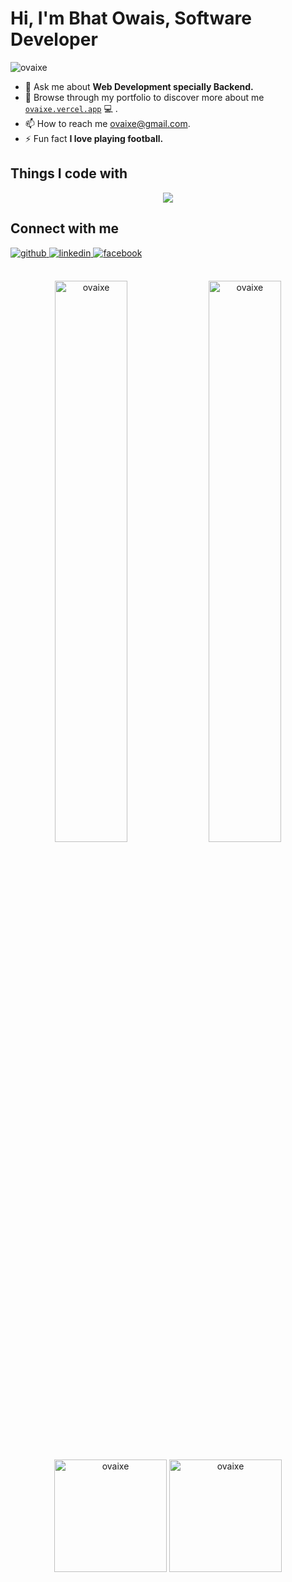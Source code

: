 <!-- <div align="center">
  <img src="https://user-images.githubusercontent.com/42115530/92640221-9728ca00-f2fa-11ea-8994-c72b26e937de.gif" align="center"/>
</div> -->

# Hi, I'm Bhat Owais, Software Developer
<!-- <p align="center"> 
  Visitors count<br>
  <img src="https://profile-counter.glitch.me/mustafiz04/count.svg" />
</p> -->
<p align="left"> <img src="https://komarev.com/ghpvc/?username=ovaixe" alt="ovaixe" /> </p>
<!-- - 🤔 I’m looking for help with in form of contributions to my [`Startup`](https://codesthaan.com/). -->
<!-- - 📝 I regulary write articles on [`codesthaan`](https://codesthaan.com/blog/). -->

<!-- - 🔭 I'm currently employed at [`Medibuddy`](https://www.medibuddy.in/). -->
- 💬 Ask me about **Web Development specially Backend.**
- 👨‍ Browse through my portfolio to discover more about me [`ovaixe.vercel.app`](https://ovaixe.vercel.app) 💻 .
- 📫 How to reach me ovaixe@gmail.com.
- ⚡ Fun fact **I love playing football.**

<!-- <a id="raw-url" href="https://chrome.google.com/webstore/detail/codesyncer/cckfbmeiclkanjojbhblebmdlkibjnkl?hl=en">Download CodeSyncer Chrome Extension</a> -->


## Things I code with
<p align="center">
  <a href="https://skillicons.dev">
    <img src="https://skillicons.dev/icons?i=python,javascript,ts,nodejs,django,flask,express,nestjs,nextjs,react,tailwind,materialui,postgres,mysql,mongodb,redis,docker,aws,azure,git,github,bash,linux,vercel,vim" />
  </a>
</p>

## Connect with me
<div>
  <a href="https://github.com/ovaixe" target="_blank">
    <img src=https://img.shields.io/badge/github-%2324292e.svg?&style=for-the-badge&logo=github&logoColor=white alt=github style="margin-bottom: 5px;" />
  </a>
  <a href="https://www.linkedin.com/in/ovaixe/" target="_blank">
    <img src=https://img.shields.io/badge/linkedin-%231E77B5.svg?&style=for-the-badge&logo=linkedin&logoColor=white alt=linkedin style="margin-bottom: 5px;" />
  </a>
  <a href="https://www.twitter.com/ovaixe/" target="_blank">
    <img src=https://img.shields.io/badge/twitter-%232E87FB.svg?&style=for-the-badge&logo=twitter&logoColor=white alt=facebook style="margin-bottom: 5px;" />
  </a>
<!--   <a href="https://instagram.com/ovaixe" target="_blank">
    <img src=https://img.shields.io/badge/instagram-%23000000.svg?&style=for-the-badge&logo=instagram&logoColor=white alt=instagram style="margin-bottom: 5px;" />
</a>  -->
</div> 

<br>
<p align ="center">
  <img src="https://github-readme-stats.vercel.app/api?username=ovaixe&show_icons=true&locale=en" alt="ovaixe" alt="ovaixe" width="48%" /> 
   <img src ="https://github-readme-streak-stats.herokuapp.com?user=ovaixe" alt="ovaixe" width="48%"/>
</p>
<p align ="center">
  <img height="180em"  src="https://github-profile-summary-cards.vercel.app/api/cards/profile-details?username=ovaixe&theme=default" alt="ovaixe"/>
  <img height="180em"  src="https://github-profile-summary-cards.vercel.app/api/cards/productive-time?username=ovaixe&theme=default" alt="ovaixe"/>
</p>


<!-- <a href="https://www.buymeacoffee.com/mustafizkaifee" target="_blank">
    <img height=50px src=https://img.shields.io/badge/Buy_Me_A_Coffee-FFDD00?style=for-the-badge&logo=buy-me-a-coffee&logoColor=black alt=buymecoffee style="margin-bottom: 5px;" />
</a>
 -->
